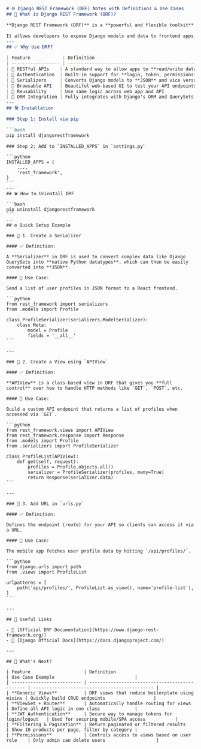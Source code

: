 ```markdown
# 🌐 Django REST Framework (DRF) Notes with Definitions & Use Cases
## 📘 What is Django REST Framework (DRF)?

**Django REST Framework (DRF)** is a **powerful and flexible toolkit** for building **Web APIs** using the Django web framework.

It allows developers to expose Django models and data to frontend apps, mobile apps, or other services in the form of **RESTful APIs** (typically using JSON over HTTP).
---
## ✅ Why Use DRF?

| Feature            | Definition                                                    | Use Case Example                                    |
| ------------------ | ------------------------------------------------------------- | --------------------------------------------------- |
| 🔹 RESTful APIs    | A standard way to allow apps to **read/write data over HTTP** | Mobile app fetches user profile via API             |
| 🔹 Authentication  | Built-in support for **login, token, permissions**            | Protect API access using Token Auth or JWT          |
| 🔹 Serializers     | Converts Django models to **JSON** and vice versa             | Send product data to frontend in JSON format        |
| 🔹 Browsable API   | Beautiful web-based UI to test your API endpoints             | Developers can test endpoints without Postman       |
| 🔹 Reusability     | Use same logic across web app and API                         | Reuse `ModelSerializer` for both web forms and APIs |
| 🔹 ORM Integration | Fully integrates with Django's ORM and QuerySets              | Query all users and return as API response          |
---
## 🛠 Installation

### Step 1: Install via pip

```bash
pip install djangorestframework
```
````
### Step 2: Add to `INSTALLED_APPS` in `settings.py`

```python
INSTALLED_APPS = [
    ...,
    'rest_framework',
]
```
---
## ❌ How to Uninstall DRF

```bash
pip uninstall djangorestframework
```
---
## ⚙️ Quick Setup Example

### 🔹 1. Create a Serializer

#### ✅ Definition:

A **Serializer** in DRF is used to convert complex data like Django QuerySets into **native Python datatypes**, which can then be easily converted into **JSON**.

#### 🔧 Use Case:

Send a list of user profiles in JSON format to a React frontend.

```python
from rest_framework import serializers
from .models import Profile

class ProfileSerializer(serializers.ModelSerializer):
    class Meta:
        model = Profile
        fields = '__all__'
```

---

### 🔹 2. Create a View using `APIView`

#### ✅ Definition:

**APIView** is a class-based view in DRF that gives you **full control** over how to handle HTTP methods like `GET`, `POST`, etc.

#### 🔧 Use Case:

Build a custom API endpoint that returns a list of profiles when accessed via `GET`.

```python
from rest_framework.views import APIView
from rest_framework.response import Response
from .models import Profile
from .serializers import ProfileSerializer

class ProfileList(APIView):
    def get(self, request):
        profiles = Profile.objects.all()
        serializer = ProfileSerializer(profiles, many=True)
        return Response(serializer.data)
```

---

### 🔹 3. Add URL in `urls.py`

#### ✅ Definition:

Defines the endpoint (route) for your API so clients can access it via a URL.

#### 🔧 Use Case:

The mobile app fetches user profile data by hitting `/api/profiles/`.

```python
from django.urls import path
from .views import ProfileList

urlpatterns = [
    path('api/profiles/', ProfileList.as_view(), name='profile-list'),
]
```

---

## 🔗 Useful Links

- 🔗 [Official DRF Documentation](https://www.django-rest-framework.org/)
- 🔗 [Django Official Docs](https://docs.djangoproject.com/)

---

## 📌 What's Next?

| Feature                    | Definition                                     | Use Case Example                              |
| -------------------------- | ---------------------------------------------- | --------------------------------------------- |
| **Generic Views**          | DRF views that reduce boilerplate using mixins | Quickly build CRUD endpoints                  |
| **ViewSet + Router**       | Automatically handle routing for views         | Define all API logic in one class             |
| **JWT Authentication**     | Secure way to manage tokens for login/logout   | Used for securing mobile/SPA access           |
| **Filtering & Pagination** | Return paginated or filtered results           | Show 10 products per page, filter by category |
| **Permissions**            | Controls access to views based on user role    | Only admin can delete users                   |
